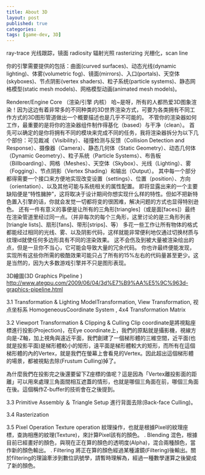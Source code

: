 ```yaml
---
title: About 3D
layout: post
published: true
categories: 
tags: [game-dev, 3D]
---
```


ray-trace 光线跟踪，镜面
radiosity 辐射光照
rasterizing 光栅化，scan line

你的引擎需要提供的包括：曲面(curved surfaces)、动态光线(dynamic lighting)、体雾(volumetric fog)、镜面(mirrors)、入口(portals)、天空体(skyboxes)、节点阴影(vertex shaders)、粒子系统(particle systems)、静态网格模型(static mesh models)、网格模型动画(animated mesh models)。

Renderer/Engine Core （渲染/引擎 内核）
哈~是呀，所有的人都热爱3D图象渲染！因为这边有着非常多的不同种类的3D世界渲染方式，可要为各类拥有不同工作方式的3D图形管道做出一个概要描述也是几乎不可能的。
不管你的渲染器如何工作，最重要的是将你的渲染器组件制作得基化（based）与干净（clean）。
首先可以确定的是你将拥有不同的模块来完成不同的任务，我将渲染器拆分为以下几个部份：可见裁减（Visibility）、碰撞检测与反馈（Collision Detection and Response）、摄像器（Camera）、静态几何体（Static Geometry）、动态几何体（Dynamic Geometry）、粒子系统（Particle Systems）、布告板（Billboarding）、网格（Meshes）、天空体（Skybox）、光线（Lighting）、雾（Fogging）、节点阴影（Vertex Shading）和输出（Output）。
其中每一个部分都得需要一个接口来方便地实现改变设置（settings）、位置（position）、方向（orientation）、以及其他可能与系统相关的属性配置。
即将显露出来的一个主要缺陷便是“特性臃肿”，这将取决于设计期间你想实现什么样的特性。但如不把新特色置入引擎的话，你就会发觉一切都将变的很困难，解决问题的方式也显得特别逊色。
还有一件有意义的事便是让所有的三角形[triangles]（或是面[faces]）最终在渲染管道里经过同一点。（并非每次的每个三角形，这里讨论的是三角形列表[triangle lists]、扇形[fans]、带形[strips]、等） 多花一些工作让所有物体的格式都能经过相同的光线、雾、以及阴影代码，这样就能非常便利地仅通过切换材质与纹理id就使任何多边形具有不同的渲染效果。
这不会伤及到被大量被渲染绘出的点，但是一旦你不当心，它可能会导致大量的冗余代码。
你也许最终便能发现，实现所有这些你所需的极酷效果可能只占了所有的15%左右的代码量甚至更少。这是当然的，因为大多数游戏引擎并不只是图形表现。

3D繪圖(3D Graphics Pipeline ) http://www.ategpu.com/2009/06/04/3d%E7%B9%AA%E5%9C%963d-graphics-pipeline.html

3.1 Transformation & Lighting 
ModelTransformation,  View Transformation, 视点坐标系 HomogeneousCoordinate System , 4x4 Transformation Matrix

3.2 Viewport Transformation & Clipping & Culling 
Clip coordinate是將視點座標進行投影(Projection)，在Eye coordinate上，我們的原點就是攝影機，視線方向是-Z軸，加上視角與遠近平面，我們創建了一個梯形體的三維空間，近平面(也就是投影平面)是梯形體較小的矩形，遠平面是梯形體較大的矩形，而所有在這個梯形體的內的Vertex，就是我們在螢幕上會看見的Vertex。因此超出這個梯形體的場景，都被視點去除(Frustum Culling)掉了。 

為什麼我們在投影完之後還要留下Z座標的值呢？這是因為「Vertex離投影面的距離」可以用來處理三角面間相互遮蓋的情形，也就是哪個三角面在前，哪個三角面在後。這個稱作Z-buffer的技術會在之後提到。 

3.3 Primitive Assembly ＆ Triangle Setup 
進行背面去除(Back-face Culling)。 

3.4 Rasterization

3.5 Pixel Operation 
Texture operation 
紋理操作，也就是根據Pixel的紋理座標，查詢相應的紋理(Texture)，來計算Pixel該有的顏色。 
.
Blending 
混色，根據目前已經畫好的顏色，與現在正在算的顏色的透明度(Alpha)，混合兩種顏色，當作新的顏色輸出。 
.
Filtering 
將正在算的顏色經過某種濾鏡(Filtering)後輸出。關於filtering的理論牽涉到數位訊號學，請暫時理解為，經過一種數學運算之後變成了新的顏色。
